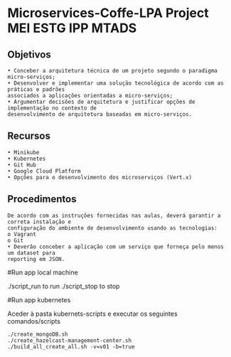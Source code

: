 # Microservices-Coffe-LPA Project MEI ESTG IPP MTADS

## Objetivos
```
• Conceber a arquitetura técnica de um projeto segundo o paradigma micro-serviços;
• Desenvolver e implementar uma solução tecnológica de acordo com as práticas e padrões
associados a aplicações orientadas a micro-serviços;
• Argumentar decisões de arquitetura e justificar opções de implementação no contexto de
desenvolvimento de arquitetura baseadas em micro-serviços.
```

## Recursos
```
• Minikube
• Kubernetes
• Git Hub
• Google Cloud Platform
• Opções para o desenvolvimento dos microserviços (Vert.x)
```

## Procedimentos
```
De acordo com as instruções fornecidas nas aulas, deverá garantir a correta instalação e
configuração do ambiente de desenvolvimento usando as tecnologias:
o Vagrant
o Git
• Deverão conceber a aplicação com um serviço que forneça pelo menos um dataset para
reporting em JSON.
```

#Run app local machine

./script_run to run
./script_stop to stop

#Run app kubernetes
   
Aceder à pasta kubernets-scripts e executar os seguintes comandos/scripts

```
./create_mongoDB.sh
./create_hazelcast-management-center.sh
./build_all_create_all.sh -v=v01 -b=true
```
